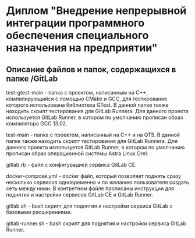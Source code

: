 # Диплом "Внедрение непрерывной интеграции программного обеспечения специального назначения на предприятии"

## Описание файлов и папок, содержащихся в папке /GitLab
test-gtest-main - папка с проектом, написанным на C++, компилирующийся с помощью CMake и GCC, для тестирование которого использована библиотека GTest. В данной папке также находить скрипт тестирования для GitLab Runnera. Для данного проекта используется GitLab Runner, в котором по умолчанию прописан образ компилятора GCC 13.02.

test-main - папка с проектом, написанный на С++ и на QT5. В данной папке также находить скрипт тестирования для GitLab Runnera. Для данного проекта используется GitLab Runner, в котором по умолчанию прописан образ операционной системы Astra Linux Orel.

gitlab.rb - файл с конфигурацией сервиса GitLab CE.

docker-compose.yml - docker файл, который позволяет поднять сразу несколько сервисов одновременно и по желанию пользователя создать сеть между ними. В контретном файле прописаны инструкции для поднятия и настройки сервисов GitLab CE и GitLab Runner.

gitlab.sh - bash скрипт для поднятия и настройки сервиса GitLab с базовыми расширениями.

gitlab-runner.sh - bash скрипт для поднятия и настройки сервиса GitLab Runner.
